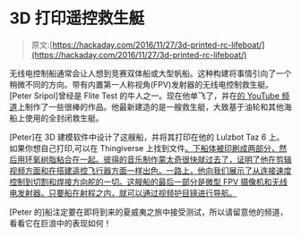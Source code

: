 # 3D 打印遥控救生艇

> 原文:[https://hackaday.com/2016/11/27/3d-printed-rc-lifeboat/](https://hackaday.com/2016/11/27/3d-printed-rc-lifeboat/)

无线电控制船通常会让人想到竞赛双体船或大型帆船。这种构建将事情引向了一个稍微不同的方向。带有内置第一人称视角(FPV)发射器的无线电控制救生艇。[Peter Sripol]曾经是 Flite Test 的牛人之一。现在他单飞了，并在[的 YouTube 频道](https://www.youtube.com/channel/UC7yF9tV4xWEMZkel7q8La_w)上制作了一些很棒的作品。他最新建造的是一艘救生艇，大致基于油轮和其他海船上使用的全封闭救生艇。

[Peter]在 3D 建模软件中设计了这艘船，并将其打印在他的 Lulzbot Taz 6 上。如果你想自己打印,可以在 Thingiverse 上找到文件[。下船体被印刷成两部分，然后用环氧树脂粘合在一起。彼得的音乐制作蒙太奇很快就过去了，证明了他在剪辑视频方面和在搭建遥控飞行器方面一样出色。一路上，他向我们展示了从连接速度控制到切割和焊接方向舵的一切。这艘船的最后一部分是微型 FPV 摄像机和无线电发射器。只要船在射程之内，就可以通过视频护目镜进行导航。](http://www.thingiverse.com/thing:1872910)

[Peter 的]船注定要在即将到来的夏威夷之旅中接受测试，所以请留意他的频道，看看它在巨浪中的表现如何！
